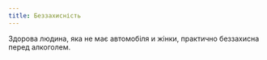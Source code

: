 ```yaml
---
title: Беззахисність
---
```


Здорова людина, яка не має автомобіля и жінки, практично беззахисна перед алкоголем.


